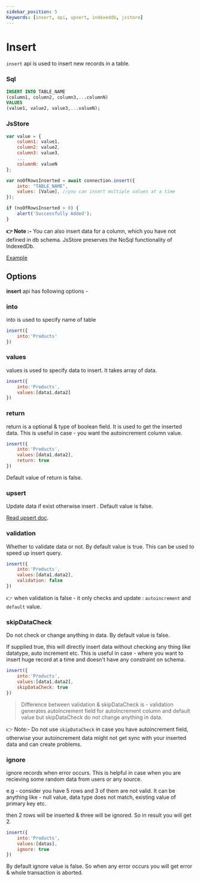 ```yaml
---
sidebar_position: 5
Keywords: [insert, api, upsert, indexeddb, jsstore]
---
```


# Insert

`insert` api is used to insert new records in a table.

### Sql

```sql
INSERT INTO TABLE_NAME
(column1, column2, column3,...columnN)
VALUES
(value1, value2, value3,...valueN);
```

### JsStore

```javascript
var value = {
    column1: value1,
    column2: value2,
    column3: value3,
    ...
    columnN: valueN
};

var noOfRowsInserted = await connection.insert({
    into: "TABLE_NAME",
    values: [Value], //you can insert multiple values at a time
});

if (noOfRowsInserted > 0) {
    alert('Successfully Added');
}
```

**👉 Note :-** You can also insert data for a column, which you have not defined in db schema. JsStore preserves the NoSql functionality of IndexedDb.

<p class="text--center">
    <a class="button button--info" target="_blank" href="https://ujjwalguptaofficial.github.io/idbstudio/?db=Demo&query=insert(%7B%0A%20%20%20%20into%3A%20%22Customers%22%2C%0A%20%20%20%20values%3A%20%5B%7B%0A%20%20%20%20%20%20%20%20customerName%3A%20'ujjwal%20gupta'%2C%0A%20%20%20%20%20%20%20%20contactName%3A%20'ujjwal'%2C%0A%20%20%20%20%20%20%20%20address%3A%20'bhubaneswar%20odisha'%2C%0A%20%20%20%20%20%20%20%20city%3A%20'bhubaneswar'%2C%0A%20%20%20%20%20%20%20%20postalCode%3A%20'12345'%2C%0A%20%20%20%20%20%20%20%20country%3A%20'India'%0A%20%20%20%20%7D%5D%0A%7D)%3B%0A">Example</a>
</p>

## Options

**insert** api has following options -

### into

into is used to specify name of table

```javascript
insert({
    into:'Products'
})
```

### values

values is used to specify data to insert. It takes array of data.

```javascript
insert({
    into:'Products',
    values:[data1,data2]
})
```

### return

return is a optional & type of boolean field. It is used to get the inserted data. This is useful in case - you want the autoincrement column value.

```javascript
insert({
    into:'Products',
    values:[data1,data2],
    return: true
})
```

Default value of return is false.

### upsert

Update data if exist otherwise insert . Default value is false.

[Read upsert doc](/docs/insert/upsert.md).

### validation

Whether to validate data or not. By default value is true. This can be used to speed up insert query.

```javascript
insert({
    into:'Products',
    values:[data1,data2],
    validation: false
})
```

👉 when validation is false - it only checks and update : `autoincrement` and `default` value.

### skipDataCheck

Do not check or change anything in data. By default value is false. 

If supplied true, this will directly insert data without checking any thing like datatype, auto increment etc. This is useful in case - where you want to insert huge record at a time and doesn't have any constraint on schema.

```javascript
insert({
    into:'Products',
    values:[data1,data2],
    skipDataCheck: true
})
```

> Difference between validation & skipDataCheck is - validation generates autoIncrement field for autoIncrement column and default value but skipDataCheck do not change anything in data.


👉 Note:- Do not use `skipDataCheck` in case you have autoincrement field, otherwise your autoincrement data might not get sync with your inserted data and can create problems.

### ignore

ignore records when error occurs. This is helpful in case when you are recieving some random data from users or any source.

e.g - consider you have 5 rows and 3 of them are not valid. It can be anything like - null value, data type does not match, existing value of primary key etc.

then 2 rows will be inserted & three will be ignored. So in result you will get 2.

```javascript
insert({
    into:'Products',
    values:[datas],
    ignore: true
})
```

By default ignore value is false. So when any error occurs you will get error & whole transaction is aborted.